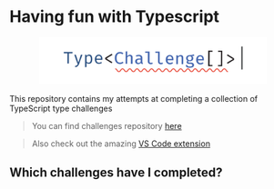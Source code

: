 # Having fun with Typescript
<p align='center'>
  <img src='./assets/type-challenges-logo.svg' width='400'/>
</p>

This repository contains my attempts at completing a collection of TypeScript type challenges

> You can find challenges repository [here](https://tsch.js.org/)

> Also check out the amazing [VS Code extension](https://github.com/yrming/vscode-type-challenges)

## Which challenges have I completed?
<!--challenges-start-->
<!--challenges-end-->
